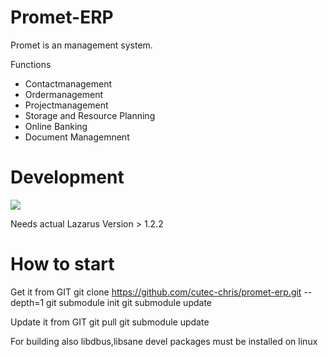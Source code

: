 Promet-ERP
==========

Promet is an management system.

Functions
* Contactmanagement
* Ordermanagement
* Projectmanagement
* Storage and Resource Planning
* Online Banking
* Document Managemnent

Development
===========
<a href="http://192.168.177.120:10091/promet/promet-erp"><img src="http://192.168.177.120:10091/api/badges/promet/promet-erp/status.svg"/></a>

Needs actual Lazarus Version > 1.2.2

How to start
============

Get it from GIT
 git clone https://github.com/cutec-chris/promet-erp.git --depth=1
 git submodule init
 git submodule update

Update it from GIT
  git pull
  git submodule update

For building also libdbus,libsane devel packages must be installed on linux
